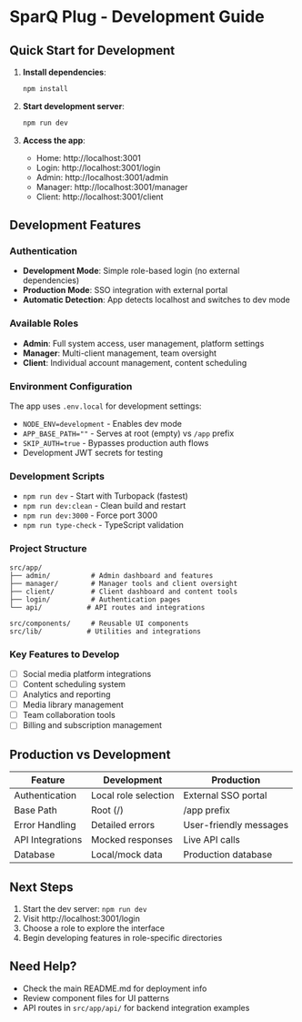 # SparQ Plug - Development Guide

## Quick Start for Development

1. **Install dependencies**:
   ```bash
   npm install
   ```

2. **Start development server**:
   ```bash
   npm run dev
   ```

3. **Access the app**:
   - Home: http://localhost:3001
   - Login: http://localhost:3001/login
   - Admin: http://localhost:3001/admin
   - Manager: http://localhost:3001/manager
   - Client: http://localhost:3001/client

## Development Features

### Authentication
- **Development Mode**: Simple role-based login (no external dependencies)
- **Production Mode**: SSO integration with external portal
- **Automatic Detection**: App detects localhost and switches to dev mode

### Available Roles
- **Admin**: Full system access, user management, platform settings
- **Manager**: Multi-client management, team oversight
- **Client**: Individual account management, content scheduling

### Environment Configuration
The app uses `.env.local` for development settings:
- `NODE_ENV=development` - Enables dev mode
- `APP_BASE_PATH=""` - Serves at root (empty) vs `/app` prefix
- `SKIP_AUTH=true` - Bypasses production auth flows
- Development JWT secrets for testing

### Development Scripts
- `npm run dev` - Start with Turbopack (fastest)
- `npm run dev:clean` - Clean build and restart
- `npm run dev:3000` - Force port 3000
- `npm run type-check` - TypeScript validation

### Project Structure
```
src/app/
├── admin/          # Admin dashboard and features
├── manager/        # Manager tools and client oversight
├── client/         # Client dashboard and content tools
├── login/          # Authentication pages
└── api/           # API routes and integrations

src/components/     # Reusable UI components
src/lib/           # Utilities and integrations
```

### Key Features to Develop
- [ ] Social media platform integrations
- [ ] Content scheduling system
- [ ] Analytics and reporting
- [ ] Media library management
- [ ] Team collaboration tools
- [ ] Billing and subscription management

## Production vs Development

| Feature | Development | Production |
|---------|-------------|------------|
| Authentication | Local role selection | External SSO portal |
| Base Path | Root (/) | /app prefix |
| Error Handling | Detailed errors | User-friendly messages |
| API Integrations | Mocked responses | Live API calls |
| Database | Local/mock data | Production database |

## Next Steps
1. Start the dev server: `npm run dev`
2. Visit http://localhost:3001/login
3. Choose a role to explore the interface
4. Begin developing features in role-specific directories

## Need Help?
- Check the main README.md for deployment info
- Review component files for UI patterns
- API routes in `src/app/api/` for backend integration examples